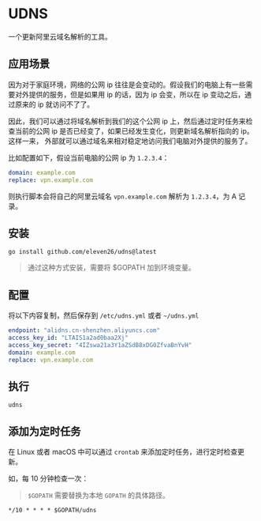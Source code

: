 # UDNS

一个更新阿里云域名解析的工具。

## 应用场景

因为对于家庭环境，网络的公网 ip 往往是会变动的。假设我们的电脑上有一些需要对外提供的服务，但是如果用 ip 的话，因为 ip 会变，所以在 ip 变动之后，通过原来的 ip 就访问不了了。

因此，我们可以通过将域名解析到我们的这个公网 ip 上，然后通过定时任务来检查当前的公网 ip 是否已经变了，如果已经发生变化，则更新域名解析指向的 ip。这样一来，
外部就可以通过域名来相对稳定地访问我们电脑对外提供的服务了。

比如配置如下，假设当前电脑的公网 ip 为 `1.2.3.4`：

```yaml
domain: example.com
replace: vpn.example.com
```

则执行脚本会将自己的阿里云域名 `vpn.example.com` 解析为 `1.2.3.4`，为 A 记录。


## 安装

```shell
go install github.com/eleven26/udns@latest
```

> 通过这种方式安装，需要将 $GOPATH 加到环境变量。

## 配置

将以下内容复制，然后保存到 `/etc/udns.yml` 或者 `~/udns.yml`

```yaml
endpoint: "alidns.cn-shenzhen.aliyuncs.com"
access_key_id: "LTAIS1a2ad0baa2Xj"
access_key_secret: "4IZswa21a3Y1aZSdB8xDG0ZfvaBnYvH"
domain: example.com
replace: vpn.example.com
```

## 执行

```shell
udns
```

## 添加为定时任务

在 Linux 或者 macOS 中可以通过 `crontab` 来添加定时任务，进行定时检查更新。

如，每 10 分钟检查一次：

> `$GOPATH` 需要替换为本地 `GOPATH` 的具体路径。

```shell
*/10 * * * * $GOPATH/udns
```